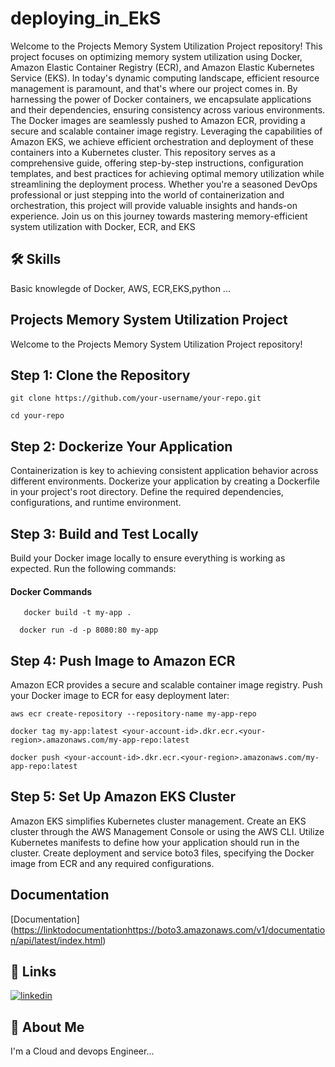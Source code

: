 # deploying_in_EkS
<summary>
Welcome to the Projects Memory System Utilization Project repository! 
This project focuses on optimizing memory system utilization using Docker, Amazon Elastic Container Registry (ECR), and
Amazon Elastic Kubernetes Service (EKS). In today's dynamic computing landscape, efficient resource management is paramount, and 
that's where our project comes in. By harnessing the power of Docker containers, we encapsulate applications and their dependencies, ensuring consistency across various environments. 
The Docker images are seamlessly pushed to Amazon ECR, providing a secure and scalable container image registry.
Leveraging the capabilities of Amazon EKS, we achieve efficient orchestration and deployment of these containers into a Kubernetes cluster. 
This repository serves as a comprehensive guide, offering step-by-step instructions, configuration templates, and 
best practices for achieving optimal memory utilization while streamlining the deployment process. Whether you're a seasoned DevOps professional or
just stepping into the world of containerization and orchestration, this project will provide valuable insights and hands-on experience. 
Join us on this journey towards mastering memory-efficient system utilization with Docker, ECR, and EKS
</summary>

## 🛠 Skills
Basic knowlegde of Docker, AWS, ECR,EKS,python ...

## **Projects Memory System Utilization Project**

Welcome to the Projects Memory System Utilization Project repository! 

## Step 1: Clone the Repository

```http
git clone https://github.com/your-username/your-repo.git
```

```http
cd your-repo
```

## **Step 2: Dockerize Your Application**

Containerization is key to achieving consistent application behavior across different environments.
Dockerize your application by creating a Dockerfile in your project's root directory. Define the required dependencies, configurations, and runtime environment.

## **Step 3: Build and Test Locally**

Build your Docker image locally to ensure everything is working as expected. Run the following commands:
#### Docker Commands

```http
   docker build -t my-app .
```
```http
  docker run -d -p 8080:80 my-app
```

## **Step 4: Push Image to Amazon ECR**

Amazon ECR provides a secure and scalable container image registry. Push your Docker image to ECR for easy deployment later:

```http
aws ecr create-repository --repository-name my-app-repo
```
```http
docker tag my-app:latest <your-account-id>.dkr.ecr.<your-region>.amazonaws.com/my-app-repo:latest
```
```http
docker push <your-account-id>.dkr.ecr.<your-region>.amazonaws.com/my-app-repo:latest
```

## **Step 5: Set Up Amazon EKS Cluster**

Amazon EKS simplifies Kubernetes cluster management. Create an EKS cluster through the AWS Management Console or using the AWS CLI.
Utilize Kubernetes manifests to define how your application should run in the cluster. Create deployment and service boto3 files, specifying the Docker image from ECR and any required configurations.


## Documentation

[Documentation] ([https://linktodocumentation](https://boto3.amazonaws.com/v1/documentation/api/latest/index.html)https://boto3.amazonaws.com/v1/documentation/api/latest/index.html)


## 🔗 Links
[![linkedin](https://img.shields.io/badge/linkedin-0A66C2?style=for-the-badge&logo=linkedin&logoColor=white)](linkedin.com/in/thanikai-chandran-400486227)


## 🚀 About Me
I'm a Cloud and devops Engineer...

